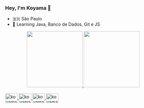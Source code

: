 ###  Hey, I'm Koyama 👋

- 🇧🇷 São Paulo 
- 🌱 Learning  Java, Banco de Dados, Git e JS 

<div align="center">
  <a href="https://github.com/rafaballerini">
  <img height="180em" src="https://github-readme-stats.vercel.app/api?username=koyama8&show_icons=true&theme=highcontrast&include_all_commits=true&count_private=true"/>
  <img height="180em" src="https://github-readme-stats.vercel.app/api/top-langs/?username=Koyama8&layout=compact&langs_count=7&theme=highcontrast"/>
</div>

<div style="display: inline_block"><br>
 
  <img align="center" alt="koyama8" height="30" width="40" src="https://cdn.jsdelivr.net/gh/devicons/devicon/icons/javascript/javascript-original.svg"/>

  <img align="center" alt="koyama8" height="30" width="40" src="https://cdn.jsdelivr.net/gh/devicons/devicon/icons/java/java-original.svg"/>
  
  <img align="center" alt="koyama8" height="30" width="40" src="https://cdn.jsdelivr.net/gh/devicons/devicon/icons/html5/html5-original.svg" />
  
  <img align="center" alt="koyama8" height="30" width="40" src="https://cdn.jsdelivr.net/gh/devicons/devicon/icons/css3/css3-original.svg"/>

</div>
